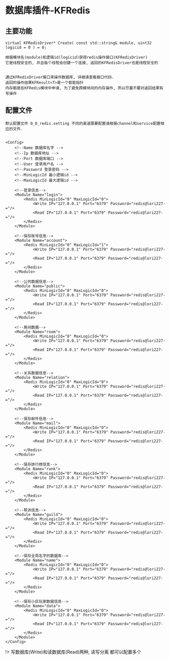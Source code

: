 # 数据库插件-KFRedis


## 主要功能
	
	virtual KFRedisDriver* Create( const std::string& module, uint32 logicid = 0 ) = 0;
	
	根据模块名(module)和逻辑id(logicid)获得redis操作接口(KFRedisDriver)
	它是线程安全的, 并且每个线程会创建一个连接, 返回的KFRedisDriver也是线程安全的

	
	通过KFRedisDriver接口来操作数据库, 详细请查看接口代码.
	返回的操作结果KFResult<T>是一个智能指针
	内存都是在KFRedis模块中申请, 为了避免跨模块间的内存操作, 所以尽量不要对返回结果有写操作
	
	
## 配置文件
	
	默认配置文件 0_0_redis.setting 不同的渠道需要配置请根据channel和service配置相应的文件.
	
	
 	<Config>
		<!--Name 数据库名字 -->
		<!--Ip 数据库地址 -->
		<!--Port 数据库端口 -->
		<!--User 登录用户名 -->
		<!--Password 登录密码 -->
		<!--MinLogicId 最小逻辑id -->
		<!--MaxLogicId 最大逻辑id -->
	
		<!--登录信息-->
		<Module Name="login">
			<Redis MinLogicId="0" MaxLogicId="0">
				<Write IP="127.0.0.1" Port="6379" Password="redis@lori227-="/>
				<Read IP="127.0.0.1" Port="6379" Password="redis@lori227-="/>
			</Redis>			 
		</Module>
	
		<!--保存账号信息-->
		<Module Name="account">
			<Redis MinLogicId="0" MaxLogicId="1">
				<Write IP="127.0.0.1" Port="6379" Password="redis@lori227-="/>
				<Read IP="127.0.0.1" Port="6379" Password="redis@lori227-="/>
			</Redis>			 
		</Module>
	
		<!--公共数据信息-->
		<Module Name="public">
			<Redis MinLogicId="0" MaxLogicId="0">
				<Write IP="127.0.0.1" Port="6379" Password="redis@lori227-="/>
				<Read IP="127.0.0.1" Port="6379" Password="redis@lori227-="/>
			</Redis>			 
		</Module>
	
		<!--房间数据-->
		<Module Name="room">
			<Redis MinLogicId="0" MaxLogicId="0">
				<Write IP="127.0.0.1" Port="6379" Password="redis@lori227-="/>
				<Read IP="127.0.0.1" Port="6379" Password="redis@lori227-="/>
			</Redis>			 
		</Module>
	
		<!--关系数据信息-->
		<Module Name="relation">
			<Redis MinLogicId="0" MaxLogicId="0">
				<Write IP="127.0.0.1" Port="6379" Password="redis@lori227-="/>
				<Read IP="127.0.0.1" Port="6379" Password="redis@lori227-="/>
			</Redis>			 
		</Module>
	
		<!--保存邮件信息-->
		<Module Name="mail">
			<Redis MinLogicId="0" MaxLogicId="0">
				<Write IP="127.0.0.1" Port="6379" Password="redis@lori227-="/>
				<Read IP="127.0.0.1" Port="6379" Password="redis@lori227-="/>
			</Redis>			 
		</Module>
	
		<!--保存排行榜信息-->
		<Module Name="rank">
			<Redis MinLogicId="0" MaxLogicId="0">
				<Write IP="127.0.0.1" Port="6379" Password="redis@lori227-="/>
				<Read IP="127.0.0.1" Port="6379" Password="redis@lori227-="/>
			</Redis>			 
		</Module>
	
		<!--帮派信息-->
		<Module Name="guild">
			<Redis MinLogicId="0" MaxLogicId="0">
				<Write IP="127.0.0.1" Port="6379" Password="redis@lori227-="/>
				<Read IP="127.0.0.1" Port="6379" Password="redis@lori227-="/>
			</Redis>			 
		</Module>
	
		<!--保存全局名字的数据库-->
		<Module Name="name">
			<Redis MinLogicId="0" MaxLogicId="0">
				<Write IP="127.0.0.1" Port="6379" Password="redis@lori227-="/>
				<Read IP="127.0.0.1" Port="6379" Password="redis@lori227-="/>
			</Redis>			 
		</Module>
	
		<!--保存小区玩家数据信息-->
		<Module Name="data">
			<Redis MinLogicId="0" MaxLogicId="0">
				<Write IP="127.0.0.1" Port="6379" Password="redis@lori227-="/>
				<Read IP="127.0.0.1" Port="6379" Password="redis@lori227-="/>
			</Redis>			 
		</Module>
	</Config>


!> 写数据库(Write)和读数据库(Read)两种, 读写分离 都可以配置多个